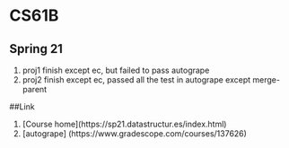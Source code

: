 # CS61B
## Spring 21
<ol>
<li>proj1 finish except ec, but failed to pass autogrape</li>
<li>proj2 finish except ec, passed all the test in autogrape except merge-parent</li>
</ol>
##Link
<ol>
<li>[Course home](https://sp21.datastructur.es/index.html)</li>
<li>[autogrape] (https://www.gradescope.com/courses/137626)</li>
</ol>
